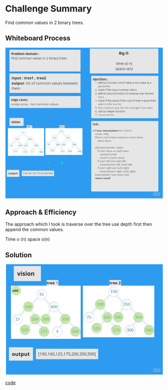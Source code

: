 # Challenge Summary
<!-- Description of the challenge -->
Find common values in 2 binary trees.




## Whiteboard Process
<!-- Embedded whiteboard image -->
<img src="CC32.jpg">

## Approach & Efficiency
<!-- What approach did you take? Why? What is the Big O space/time for this approach? -->
The approach which I took is traverse over the tree use depth first then append the common values.

Time o (n)
space o(n)

## Solution
<!-- Show how to run your code, and examples of it in action -->

<img src="ccS.jpg">


[code]() 
